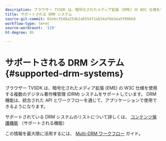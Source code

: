 ```yaml
---
description: ブラウザー TVSDK は、暗号化されたメディア拡張 (EME) の W3C 仕様を使用する複数のデジタル著作権管理 (DRM) システムをサポートしています。 DRM 機能は、統合された API とワークフローを通じて、アプリケーションで使用できるようになります。
title: サポートされる DRM システム
source-git-commit: 02ebc3548a254b2a6554f1ab34afbb3ea5f09bb8
workflow-type: tm+mt
source-wordcount: '119'
ht-degree: 0%

---
```


# サポートされる DRM システム{#supported-drm-systems}

ブラウザー TVSDK は、暗号化されたメディア拡張 (EME) の W3C 仕様を使用する複数のデジタル著作権管理 (DRM) システムをサポートしています。 DRM 機能は、統合された API とワークフローを通じて、アプリケーションで使用できるようになります。

サポートされている DRM システムのリストについて詳しくは、 [コンテンツ保護機能](../../../release-notes/tvsdk-24-browser.md#table-hls-content-protection-features) （サポートされる機能）

この情報を最大限に活用するには、 [Multi-DRM ワークフロー](https://helpx.adobe.com/content/dam/help/en/primetime/drm/drm_multi_drm_workflows.pdf) ガイド。

